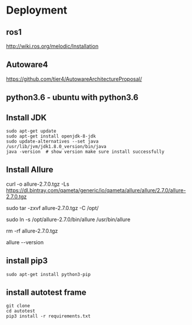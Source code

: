 # Deployment
## ros1
http://wiki.ros.org/melodic/Installation

## Autoware4
https://github.com/tier4/AutowareArchitectureProposal/

## python3.6 - ubuntu with python3.6
## Install JDK
```
sudo apt-get update
sudo apt-get install openjdk-8-jdk
sudo update-alternatives --set java /usr/lib/jvm/jdk1.8.0_version/bin/java
java -version  # show version make sure install successfully
```
  
## Install Allure

curl -o allure-2.7.0.tgz -Ls https://dl.bintray.com/qameta/generic/io/qameta/allure/allure/2.7.0/allure-2.7.0.tgz

sudo tar -zxvf allure-2.7.0.tgz -C /opt/

sudo ln -s /opt/allure-2.7.0/bin/allure /usr/bin/allure

rm -rf allure-2.7.0.tgz

allure --version


## install pip3
```
sudo apt-get install python3-pip
```

## install autotest frame
```
git clone 
cd autotest
pip3 install -r requirements.txt
```